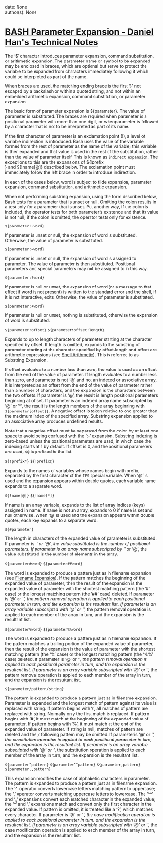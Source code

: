 
date: None  
author(s): None  

# [BASH Parameter Expansion - Daniel Han's Technical Notes](https://sites.google.com/site/xiangyangsite/home/technical-tips/linux-unix/shell-programming/bash-tips/bash-parameter-expansion)

The ‘$’ character introduces parameter expansion, command substitution, or arithmetic expansion. The parameter name or symbol to be expanded may be enclosed in braces, which are optional but serve to protect the variable to be expanded from characters immediately following it which could be interpreted as part of the name.

When braces are used, the matching ending brace is the first ‘}’ not escaped by a backslash or within a quoted string, and not within an embedded arithmetic expansion, command substitution, or parameter expansion.

The basic form of parameter expansion is ${parameter}. The value of parameter is substituted. The braces are required when parameter is a positional parameter with more than one digit, or whenparameter is followed by a character that is not to be interpreted as part of its name.

If the first character of parameter is an exclamation point (!), a level of variable indirection is introduced. Bash uses the value of the variable formed from the rest of parameter as the name of the variable; this variable is then expanded and that value is used in the rest of the substitution, rather than the value of parameter itself. This is known as `indirect expansion`. The exceptions to this are the expansions of ${!prefix  
} and ${!name[@]} described below. The exclamation point must immediately follow the left brace in order to introduce indirection.

In each of the cases below, word is subject to tilde expansion, parameter expansion, command substitution, and arithmetic expansion.

When not performing substring expansion, using the form described below, Bash tests for a parameter that is unset or null. Omitting the colon results in a test only for a parameter that is unset. Put another way, if the colon is included, the operator tests for both parameter’s existence and that its value is not null; if the colon is omitted, the operator tests only for existence.

`${parameter:-word}`
    

If parameter is unset or null, the expansion of word is substituted. Otherwise, the value of parameter is substituted.

`${parameter:=word}`
    

If parameter is unset or null, the expansion of word is assigned to parameter. The value of parameter is then substituted. Positional parameters and special parameters may not be assigned to in this way.

`${parameter:?word}`
    

If parameter is null or unset, the expansion of word (or a message to that effect if word is not present) is written to the standard error and the shell, if it is not interactive, exits. Otherwise, the value of parameter is substituted.

`${parameter:+word}`
    

If parameter is null or unset, nothing is substituted, otherwise the expansion of word is substituted.

`${parameter:offset}`
`${parameter:offset:length}`
    

Expands to up to length characters of parameter starting at the character specified by offset. If length is omitted, expands to the substring of parameter starting at the character specified by offset.length and offset are arithmetic expressions (see [Shell Arithmetic](http://www.gnu.org/software/bash/manual/bashref.html#Shell-Arithmetic)). This is referred to as Substring Expansion.

If offset evaluates to a number less than zero, the value is used as an offset from the end of the value of parameter. If length evaluates to a number less than zero, and parameter is not ‘@’ and not an indexed or associative array, it is interpreted as an offset from the end of the value of parameter rather than a number of characters, and the expansion is the characters between the two offsets. If parameter is ‘@’, the result is length positional parameters beginning at offset. If parameter is an indexed array name subscripted by ‘@’ or ‘*’, the result is the length members of the array beginning with `${parameter[offset]}`. A negative offset is taken relative to one greater than the maximum index of the specified array. Substring expansion applied to an associative array produces undefined results.

Note that a negative offset must be separated from the colon by at least one space to avoid being confused with the ‘:-’ expansion. Substring indexing is zero-based unless the positional parameters are used, in which case the indexing starts at 1 by default. If offset is 0, and the positional parameters are used, `$@` is prefixed to the list.

`${!prefix*}`
`${!prefix@}`
    

Expands to the names of variables whose names begin with prefix, separated by the first character of the `IFS` special variable. When ‘@’ is used and the expansion appears within double quotes, each variable name expands to a separate word.

`${!name[@]}`
`${!name[*]}`
    

If name is an array variable, expands to the list of array indices (keys) assigned in name. If name is not an array, expands to 0 if name is set and null otherwise. When ‘@’ is used and the expansion appears within double quotes, each key expands to a separate word.

`${#parameter}`
    

The length in characters of the expanded value of parameter is substituted. If parameter is ‘*’ or ‘@’, the value substituted is the number of positional parameters. If parameter is an array name subscripted by ‘*’ or ‘@’, the value substituted is the number of elements in the array.

`${parameter#word}`
`${parameter##word}`
    

The word is expanded to produce a pattern just as in filename expansion (see [Filename Expansion](http://www.gnu.org/software/bash/manual/bashref.html#Filename-Expansion)). If the pattern matches the beginning of the expanded value of parameter, then the result of the expansion is the expanded value of parameter with the shortest matching pattern (the ‘#’ case) or the longest matching pattern (the ‘##’ case) deleted. If parameter is ‘@’ or ‘*’, the pattern removal operation is applied to each positional parameter in turn, and the expansion is the resultant list. If parameter is an array variable subscripted with ‘@’ or ‘*’, the pattern removal operation is applied to each member of the array in turn, and the expansion is the resultant list.

`${parameter%word}`
`${parameter%%word}`
    

The word is expanded to produce a pattern just as in filename expansion. If the pattern matches a trailing portion of the expanded value of parameter, then the result of the expansion is the value of parameter with the shortest matching pattern (the ‘%’ case) or the longest matching pattern (the ‘%%’ case) deleted. If parameter is ‘@’ or ‘*’, the pattern removal operation is applied to each positional parameter in turn, and the expansion is the resultant list. If parameter is an array variable subscripted with ‘@’ or ‘*’, the pattern removal operation is applied to each member of the array in turn, and the expansion is the resultant list.

`${parameter/pattern/string}`
    

The pattern is expanded to produce a pattern just as in filename expansion. Parameter is expanded and the longest match of pattern against its value is replaced with string. If pattern begins with ‘/’, all matches of pattern are replaced with string. Normally only the first match is replaced. If pattern begins with ‘#’, it must match at the beginning of the expanded value of parameter. If pattern begins with ‘%’, it must match at the end of the expanded value of parameter. If string is null, matches of pattern are deleted and the `/` following pattern may be omitted. If parameteris ‘@’ or ‘*’, the substitution operation is applied to each positional parameter in turn, and the expansion is the resultant list. If parameter is an array variable subscripted with ‘@’ or ‘*’, the substitution operation is applied to each member of the array in turn, and the expansion is the resultant list.

`${parameter^pattern}`
`${parameter^^pattern}`
`${parameter,pattern}`
`${parameter,,pattern}`
    

This expansion modifies the case of alphabetic characters in parameter. The pattern is expanded to produce a pattern just as in filename expansion. The ‘^’ operator converts lowercase letters matching pattern to uppercase; the ‘,’ operator converts matching uppercase letters to lowercase. The ‘^^’ and ‘,,’ expansions convert each matched character in the expanded value; the ‘^’ and ‘,’ expansions match and convert only the first character in the expanded value. If pattern is omitted, it is treated like a ‘?’, which matches every character. If parameter is ‘@’ or ‘*’, the case modification operation is applied to each positional parameter in turn, and the expansion is the resultant list. If parameter is an array variable subscripted with ‘@’ or ‘*’, the case modification operation is applied to each member of the array in turn, and the expansion is the resultant list.


